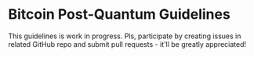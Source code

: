 # Bitcoin Post-Quantum Guidelines
This guidelines is work in progress. 
Pls, participate by creating issues in related GitHub repo and submit pull requests - it'll be greatly appreciated!
